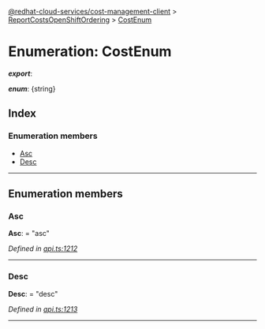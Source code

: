 [@redhat-cloud-services/cost-management-client](../README.md) > [ReportCostsOpenShiftOrdering](../modules/reportcostsopenshiftordering.md) > [CostEnum](../enums/reportcostsopenshiftordering.costenum.md)

# Enumeration: CostEnum

*__export__*: 

*__enum__*: {string}

## Index

### Enumeration members

* [Asc](reportcostsopenshiftordering.costenum.md#asc)
* [Desc](reportcostsopenshiftordering.costenum.md#desc)

---

## Enumeration members

<a id="asc"></a>

###  Asc

**Asc**:  = "asc"

*Defined in [api.ts:1212](https://github.com/rvsia/javascript-clients/blob/master/packages/cost-management/api.ts#L1212)*

___
<a id="desc"></a>

###  Desc

**Desc**:  = "desc"

*Defined in [api.ts:1213](https://github.com/rvsia/javascript-clients/blob/master/packages/cost-management/api.ts#L1213)*

___

